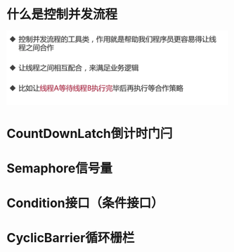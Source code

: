 # 什么是控制并发流程

![](image/Pasted%20image%2020220206005532.png)

# CountDownLatch倒计时门闩

# Semaphore信号量

# Condition接口（条件接口）

# CyclicBarrier循环栅栏

